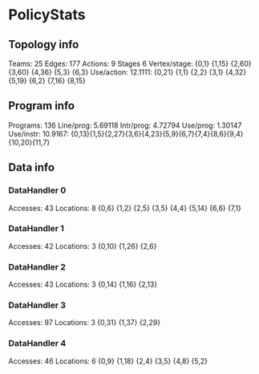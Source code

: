 # PolicyStats
## Topology info
Teams:		25
Edges:		177
Actions:	9
Stages		6
Vertex/stage:	{0,1} {1,15} {2,60} {3,60} {4,36} {5,3} {6,3} 
Use/action:	12.1111: {0,21} {1,1} {2,2} {3,1} {4,32} {5,19} {6,2} {7,16} {8,15} 

## Program info
Programs:	136
Line/prog:	5.69118
Intr/prog:	4.72794
Use/prog:	1.30147
Use/instr:	10.9167: {0,13}{1,5}{2,27}{3,6}{4,23}{5,9}{6,7}{7,4}{8,6}{9,4}{10,20}{11,7}

## Data info

### DataHandler 0
Accesses:	43
Locations:	8
{0,6} {1,2} {2,5} {3,5} {4,4} {5,14} {6,6} {7,1} 

### DataHandler 1
Accesses:	42
Locations:	3
{0,10} {1,26} {2,6} 

### DataHandler 2
Accesses:	43
Locations:	3
{0,14} {1,16} {2,13} 

### DataHandler 3
Accesses:	97
Locations:	3
{0,31} {1,37} {2,29} 

### DataHandler 4
Accesses:	46
Locations:	6
{0,9} {1,18} {2,4} {3,5} {4,8} {5,2} 